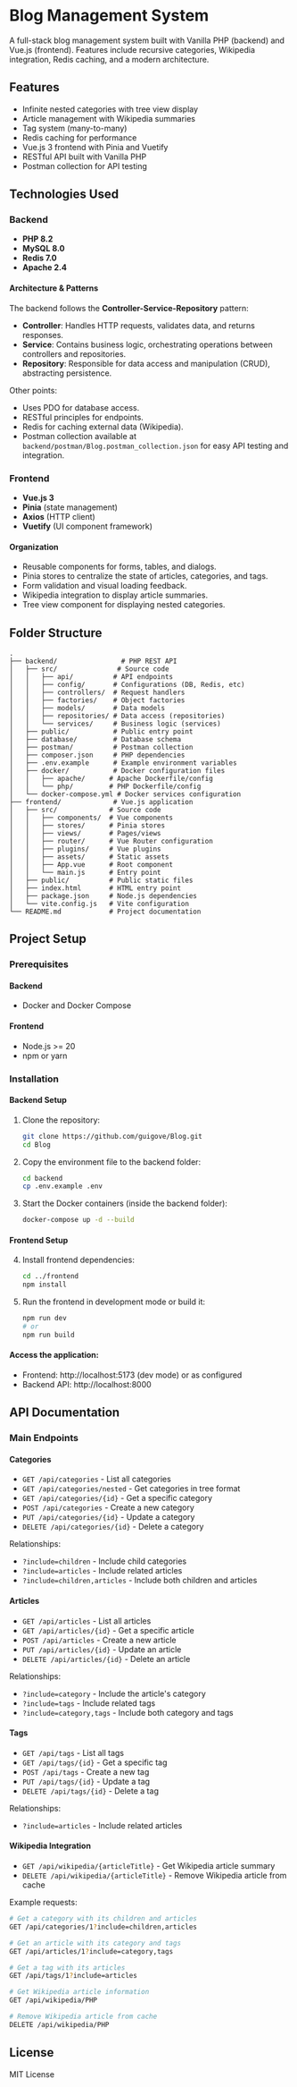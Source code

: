 # Blog Management System

A full-stack blog management system built with Vanilla PHP (backend) and Vue.js (frontend). Features include recursive categories, Wikipedia integration, Redis caching, and a modern architecture.

## Features

- Infinite nested categories with tree view display
- Article management with Wikipedia summaries
- Tag system (many-to-many)
- Redis caching for performance
- Vue.js 3 frontend with Pinia and Vuetify
- RESTful API built with Vanilla PHP
- Postman collection for API testing

## Technologies Used

### Backend
- **PHP 8.2**
- **MySQL 8.0**
- **Redis 7.0**
- **Apache 2.4**

#### Architecture & Patterns
The backend follows the **Controller-Service-Repository** pattern:
- **Controller**: Handles HTTP requests, validates data, and returns responses.
- **Service**: Contains business logic, orchestrating operations between controllers and repositories.
- **Repository**: Responsible for data access and manipulation (CRUD), abstracting persistence.

Other points:
- Uses PDO for database access.
- RESTful principles for endpoints.
- Redis for caching external data (Wikipedia).
- Postman collection available at `backend/postman/Blog.postman_collection.json` for easy API testing and integration.

### Frontend
- **Vue.js 3**
- **Pinia** (state management)
- **Axios** (HTTP client)
- **Vuetify** (UI component framework)

#### Organization
- Reusable components for forms, tables, and dialogs.
- Pinia stores to centralize the state of articles, categories, and tags.
- Form validation and visual loading feedback.
- Wikipedia integration to display article summaries.
- Tree view component for displaying nested categories.

## Folder Structure

```
.
├── backend/                # PHP REST API
│   ├── src/               # Source code
│   │   ├── api/          # API endpoints
│   │   ├── config/       # Configurations (DB, Redis, etc)
│   │   ├── controllers/  # Request handlers
│   │   ├── factories/    # Object factories
│   │   ├── models/       # Data models
│   │   ├── repositories/ # Data access (repositories)
│   │   └── services/     # Business logic (services)
│   ├── public/           # Public entry point
│   ├── database/         # Database schema
│   ├── postman/          # Postman collection
│   ├── composer.json     # PHP dependencies
│   ├── .env.example      # Example environment variables
│   ├── docker/           # Docker configuration files
│   │   ├── apache/      # Apache Dockerfile/config
│   │   └── php/         # PHP Dockerfile/config
│   └── docker-compose.yml # Docker services configuration
├── frontend/             # Vue.js application
│   ├── src/             # Source code
│   │   ├── components/  # Vue components
│   │   ├── stores/      # Pinia stores
│   │   ├── views/       # Pages/views
│   │   ├── router/      # Vue Router configuration
│   │   ├── plugins/     # Vue plugins
│   │   ├── assets/      # Static assets
│   │   ├── App.vue      # Root component
│   │   └── main.js      # Entry point
│   ├── public/          # Public static files
│   ├── index.html       # HTML entry point
│   ├── package.json     # Node.js dependencies
│   └── vite.config.js   # Vite configuration
└── README.md            # Project documentation
```

## Project Setup

### Prerequisites

#### Backend
- Docker and Docker Compose

#### Frontend
- Node.js >= 20
- npm or yarn

### Installation

#### Backend Setup
1. Clone the repository:
   ```bash
   git clone https://github.com/guigove/Blog.git
   cd Blog
   ```
2. Copy the environment file to the backend folder:
   ```bash
   cd backend
   cp .env.example .env
   ```
3. Start the Docker containers (inside the backend folder):
   ```bash
   docker-compose up -d --build 
   ```

#### Frontend Setup
4. Install frontend dependencies:
   ```bash
   cd ../frontend
   npm install
   ```
5. Run the frontend in development mode or build it:
   ```bash
   npm run dev
   # or
   npm run build
   ```

#### Access the application:
   - Frontend: http://localhost:5173 (dev mode) or as configured
   - Backend API: http://localhost:8000

## API Documentation

### Main Endpoints

#### Categories
- `GET /api/categories` - List all categories
- `GET /api/categories/nested` - Get categories in tree format
- `GET /api/categories/{id}` - Get a specific category
- `POST /api/categories` - Create a new category
- `PUT /api/categories/{id}` - Update a category
- `DELETE /api/categories/{id}` - Delete a category

Relationships:
- `?include=children` - Include child categories
- `?include=articles` - Include related articles
- `?include=children,articles` - Include both children and articles

#### Articles
- `GET /api/articles` - List all articles
- `GET /api/articles/{id}` - Get a specific article
- `POST /api/articles` - Create a new article
- `PUT /api/articles/{id}` - Update an article
- `DELETE /api/articles/{id}` - Delete an article

Relationships:
- `?include=category` - Include the article's category
- `?include=tags` - Include related tags
- `?include=category,tags` - Include both category and tags

#### Tags
- `GET /api/tags` - List all tags
- `GET /api/tags/{id}` - Get a specific tag
- `POST /api/tags` - Create a new tag
- `PUT /api/tags/{id}` - Update a tag
- `DELETE /api/tags/{id}` - Delete a tag

Relationships:
- `?include=articles` - Include related articles

#### Wikipedia Integration
- `GET /api/wikipedia/{articleTitle}` - Get Wikipedia article summary
- `DELETE /api/wikipedia/{articleTitle}` - Remove Wikipedia article from cache

Example requests:
```bash
# Get a category with its children and articles
GET /api/categories/1?include=children,articles

# Get an article with its category and tags
GET /api/articles/1?include=category,tags

# Get a tag with its articles
GET /api/tags/1?include=articles

# Get Wikipedia article information
GET /api/wikipedia/PHP

# Remove Wikipedia article from cache
DELETE /api/wikipedia/PHP
```

## License

MIT License
